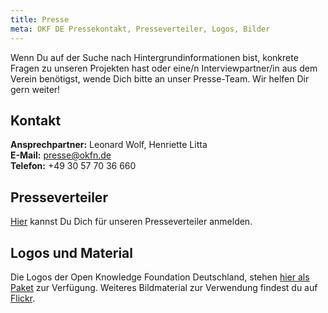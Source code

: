 ```yaml
---
title: Presse
meta: OKF DE Pressekontakt, Presseverteiler, Logos, Bilder
---
```


Wenn Du auf der Suche nach Hintergrundinformationen bist, konkrete Fragen zu unseren Projekten hast oder eine/n Interviewpartner/in aus dem Verein benötigst, wende Dich bitte an unser Presse-Team. Wir helfen Dir gern weiter!

## Kontakt

**Ansprechpartner:**
Leonard Wolf, Henriette Litta<br>
**E-Mail:** presse@okfn.de<br>
**Telefon:**
+49 30 57 70 36 660

## Presseverteiler

[Hier](https://okfn.us5.list-manage.com/subscribe?u=929f1e07936386d34833e20d1&id=4df990209d) kannst Du Dich für unseren Presseverteiler anmelden.


## Logos und Material

Die Logos der Open Knowledge Foundation Deutschland, stehen [hier als Paket](/files/logos/Logos_okfde.zip) zur Verfügung. Weiteres Bildmaterial zur Verwendung findest du auf [Flickr](https://www.flickr.com/photos/okfde/sets/).
